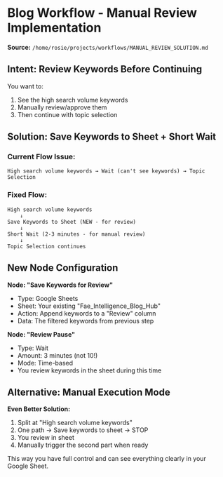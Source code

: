 # Blog Workflow - Manual Review Implementation

**Source:** `/home/rosie/projects/workflows/MANUAL_REVIEW_SOLUTION.md`

## Intent: Review Keywords Before Continuing

You want to:
1. See the high search volume keywords
2. Manually review/approve them
3. Then continue with topic selection

## Solution: Save Keywords to Sheet + Short Wait

### Current Flow Issue:
```
High search volume keywords → Wait (can't see keywords) → Topic Selection
```

### Fixed Flow:
```
High search volume keywords 
    ↓
Save Keywords to Sheet (NEW - for review)
    ↓  
Short Wait (2-3 minutes - for manual review)
    ↓
Topic Selection continues
```

## New Node Configuration

**Node: "Save Keywords for Review"**
- Type: Google Sheets
- Sheet: Your existing "Fae_Intelligence_Blog_Hub" 
- Action: Append keywords to a "Review" column
- Data: The filtered keywords from previous step

**Node: "Review Pause"** 
- Type: Wait
- Amount: 3 minutes (not 10!)
- Mode: Time-based
- You review keywords in the sheet during this time

## Alternative: Manual Execution Mode

**Even Better Solution:**
1. Split at "High search volume keywords"
2. One path → Save keywords to sheet → STOP
3. You review in sheet
4. Manually trigger the second part when ready

This way you have full control and can see everything clearly in your Google Sheet.

